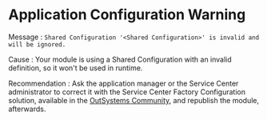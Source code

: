 # Application Configuration Warning

Message
:   `Shared Configuration '<Shared Configuration>' is invalid and will be ignored.`

Cause
:   Your module is using a Shared Configuration with an invalid definition, so it won't be used in runtime.

Recommendation
:   Ask the application manager or the Service Center administrator to correct it with the Service Center Factory Configuration solution, available in the [OutSystems Community](<http://www.outsystems.com/community>), and republish the module, afterwards.
